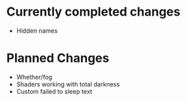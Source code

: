 # Currently completed changes
- Hidden names

# Planned Changes
- Whether/fog
- Shaders working with total darkness
- Custom failed to sleep text
